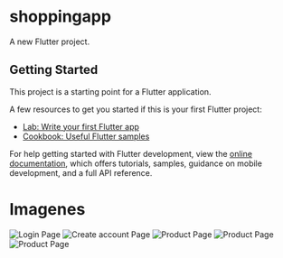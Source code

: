# shoppingapp

A new Flutter project.

## Getting Started

This project is a starting point for a Flutter application.

A few resources to get you started if this is your first Flutter project:

- [Lab: Write your first Flutter app](https://docs.flutter.dev/get-started/codelab)
- [Cookbook: Useful Flutter samples](https://docs.flutter.dev/cookbook)

For help getting started with Flutter development, view the
[online documentation](https://docs.flutter.dev/), which offers tutorials,
samples, guidance on mobile development, and a full API reference.

# Imagenes
![Login Page](assets/login-page.png)
![Create account Page](assets/create-account-page.png)
![Product Page](assets/product-page.png)
![Product Page](assets/product-detail-page.png)
![Product Page](assets/cart-page.png)

